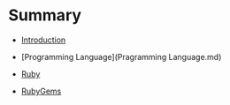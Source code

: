 # Summary

* [Introduction](README.md)

* [Programming Language](Pragramming Language.md)

* [Ruby](Ruby.md)

* [RubyGems](RubyGems.md)